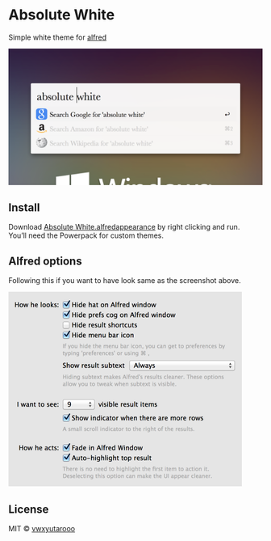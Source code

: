 # Absolute White
Simple white theme for [alfred](http://www.alfredapp.com/)

![Absolute White - alfred theme](ss_absolutewhite.png)

## Install
Download [Absolute White.alfredappearance]() by right clicking and run.  
You’ll need the Powerpack for custom themes.

## Alfred options
Following this if you want to have look same as the screenshot above.

<img src="ss_options.png" width="463">

## License
MIT &copy; [vwxyutarooo](https://github.com/vwxyutarooo)

